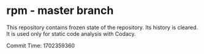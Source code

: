 # rpm - master branch

This repository contains frozen state of the repository.
Its history is cleared. It is used only for static code
analysis with Codacy.

Commit Time: 1702359360